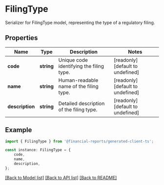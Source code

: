 # FilingType

Serializer for FilingType model, representing the type of a regulatory filing.

## Properties

Name | Type | Description | Notes
------------ | ------------- | ------------- | -------------
**code** | **string** | Unique code identifying the filing type. | [readonly] [default to undefined]
**name** | **string** | Human-readable name of the filing type. | [readonly] [default to undefined]
**description** | **string** | Detailed description of the filing type. | [readonly] [default to undefined]

## Example

```typescript
import { FilingType } from '@financial-reports/generated-client-ts';

const instance: FilingType = {
    code,
    name,
    description,
};
```

[[Back to Model list]](../README.md#documentation-for-models) [[Back to API list]](../README.md#documentation-for-api-endpoints) [[Back to README]](../README.md)
